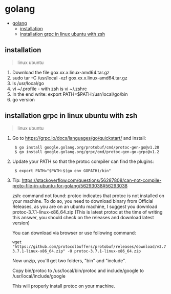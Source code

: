 # golang

- [golang](#golang)
  - [installation](#installation)
  - [installation grpc in linux ubuntu with zsh](#installation-grpc-in-linux-ubuntu-with-zsh)
## installation

>linux ubuntu
1. Download the file gox.xx.x.linux-amd64.tar.gz
2. sudo tar -C /usr/local -xzf gox.xx.x.linux-amd64.tar.gz
3. ls /usr/local/go
4. vi ~/.profile - with zsh is vi ~/.zshrc
5. In the end write: export PATH=$PATH:/usr/local/go/bin
6. go version

## installation grpc in linux ubuntu with zsh

>linux ubuntu
1. Go to https://grpc.io/docs/languages/go/quickstart/ and install:
   
   ```ssh
    $ go install google.golang.org/protobuf/cmd/protoc-gen-go@v1.28
    $ go install google.golang.org/grpc/cmd/protoc-gen-go-grpc@v1.2
   ```

2. Update your PATH so that the protoc compiler can find the plugins:
   ```ssh
    $ export PATH="$PATH:$(go env GOPATH)/bin"
   ```

3. Tip: https://stackoverflow.com/questions/56287808/can-not-compile-proto-file-in-ubuntu-for-golang/56293038#56293038
   
   zsh: command not found: protoc indicates that protoc is not installed on your machine. To do so, you need to download binary from Official Releases, as you are on an ubuntu machine, I suggest you download protoc-3.7.1-linux-x86_64.zip (This is latest protoc at the time of writing this answer, you should check on the releases and download latest version)

   You can download via browser or use following command:

   ```
   wget "https://github.com/protocolbuffers/protobuf/releases/download/v3.7.1/protoc-3.7.1-linux-x86_64.zip" -O protoc-3.7.1-linux-x86_64.zip
   ```

   Now unzip, you'll get two folders, "bin" and "include".

   Copy bin/protoc to /usr/local/bin/protoc and include/google to /usr/local/include/google

   This will properly install protoc on your machine.

